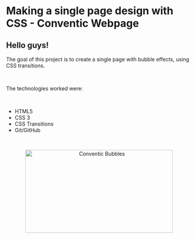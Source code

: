 # Making a single page design with CSS - Conventic Webpage
## Hello guys!

The goal of this project is to create a single page with bubble effects, using CSS transitions.

</br>

The technologies worked were:

</br>

* HTML5
* CSS 3
* CSS Transitions
* Git/GitHub

</br>

<p align="center">
<img src="https://i.picasion.com/pic92/310c4786e1f27e10af8643769c7ecb85.gif" width="400" height="225" border="0" alt="Conventic Bubbles"/>
</p>